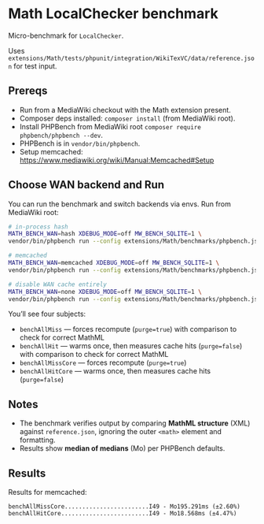 # Math LocalChecker benchmark

Micro-benchmark for `LocalChecker`.

Uses `extensions/Math/tests/phpunit/integration/WikiTexVC/data/reference.json` for test input.

## Prereqs

- Run from a MediaWiki checkout with the Math extension present.
- Composer deps installed: `composer install` (from MediaWiki root).
- Install PHPBench from MediaWiki root `composer require phpbench/phpbench --dev`.
- PHPBench is in `vendor/bin/phpbench`.
- Setup memcached: https://www.mediawiki.org/wiki/Manual:Memcached#Setup

## Choose WAN backend and Run

You can run the benchmark and switch backends via envs. Run from MediaWiki root:

```bash
# in-process hash
MATH_BENCH_WAN=hash XDEBUG_MODE=off MW_BENCH_SQLITE=1 \
vendor/bin/phpbench run --config extensions/Math/benchmarks/phpbench.json

# memcached
MATH_BENCH_WAN=memcached XDEBUG_MODE=off MW_BENCH_SQLITE=1 \
vendor/bin/phpbench run --config extensions/Math/benchmarks/phpbench.json

# disable WAN cache entirely
MATH_BENCH_WAN=none XDEBUG_MODE=off MW_BENCH_SQLITE=1 \
vendor/bin/phpbench run --config extensions/Math/benchmarks/phpbench.json
```

You’ll see four subjects:

* `benchAllMiss` — forces recompute (`purge=true`) with comparison to check for correct MathML
* `benchAllHit`  — warms once, then measures cache hits (`purge=false`) with comparison to check for correct MathML
* `benchAllMissCore` — forces recompute (`purge=true`)
* `benchAllHitCore`  — warms once, then measures cache hits (`purge=false`)

## Notes

* The benchmark verifies output by comparing **MathML structure** (XML) against
  `reference.json`, ignoring the outer `<math>` element and formatting.
* Results show **median of medians** (Mo) per PHPBench defaults.

## Results
Results for memcached:
```
benchAllMissCore........................I49 - Mo195.291ms (±2.60%)
benchAllHitCore.........................I49 - Mo18.568ms (±4.47%)
```

